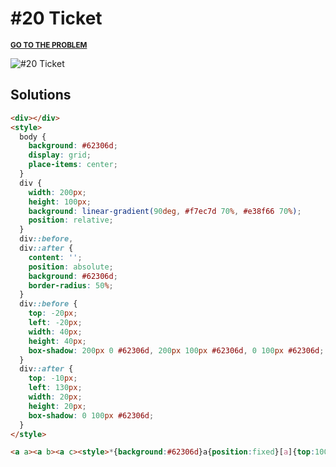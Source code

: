 # #20 Ticket

<p>
  <sup>
    <a href="https://cssbattle.dev/play/20"><strong>GO TO THE PROBLEM</strong></a>
  </sup>
</p>

![#20 Ticket](https://cssbattle.dev/targets/20.png)

## Solutions

```html
<div></div>
<style>
  body {
    background: #62306d;
    display: grid;
    place-items: center;
  }
  div {
    width: 200px;
    height: 100px;
    background: linear-gradient(90deg, #f7ec7d 70%, #e38f66 70%);
    position: relative;
  }
  div::before,
  div::after {
    content: '';
    position: absolute;
    background: #62306d;
    border-radius: 50%;
  }
  div::before {
    top: -20px;
    left: -20px;
    width: 40px;
    height: 40px;
    box-shadow: 200px 0 #62306d, 200px 100px #62306d, 0 100px #62306d;
  }
  div::after {
    top: -10px;
    left: 130px;
    width: 20px;
    height: 20px;
    box-shadow: 0 100px #62306d;
  }
</style>
```

```html
<a a><a b><a c><style>*{background:#62306d}a{position:fixed}[a]{top:100;left:100;width:200;height:100;background:linear-gradient(90deg,#f7ec7d 70%,#e38f66 70%)}[b],[c]{border-radius:50%;background:#62306d}[b]{top:80;left:80;width:40;height:40;box-shadow:200px 0 #62306d,0 100px#62306d,200px 100px#62306d}[c]{top:90;left:230;width:20;height:20;box-shadow:0 100px#62306d
```
